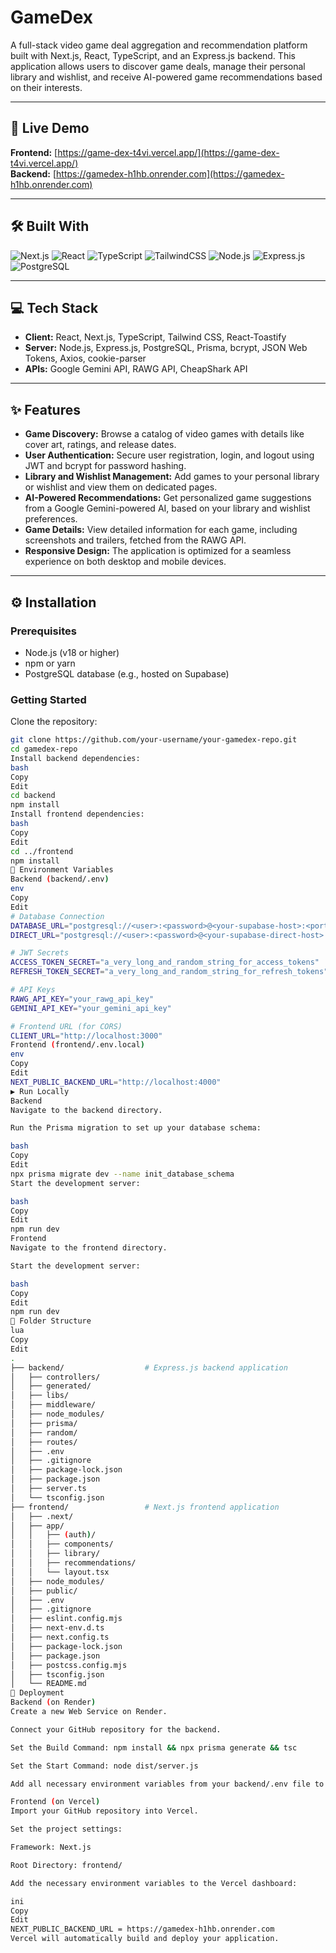 # GameDex
A full-stack video game deal aggregation and recommendation platform built with Next.js, React, TypeScript, and an Express.js backend. This application allows users to discover game deals, manage their personal library and wishlist, and receive AI-powered game recommendations based on their interests.

---

## 🚀 Live Demo
**Frontend:** [https://game-dex-t4vi.vercel.app/](https://game-dex-t4vi.vercel.app/)  
**Backend:** [https://gamedex-h1hb.onrender.com](https://gamedex-h1hb.onrender.com)

---

## 🛠️ Built With  
![Next.js](https://img.shields.io/badge/Next.js-000000?style=for-the-badge&logo=nextdotjs&logoColor=white)
![React](https://img.shields.io/badge/React-20232A?style=for-the-badge&logo=react&logoColor=61DAFB)
![TypeScript](https://img.shields.io/badge/TypeScript-007ACC?style=for-the-badge&logo=typescript&logoColor=white)
![TailwindCSS](https://img.shields.io/badge/Tailwind_CSS-38B2AC?style=for-the-badge&logo=tailwind-css&logoColor=white)
![Node.js](https://img.shields.io/badge/Node.js-339933?style=for-the-badge&logo=node-dot-js&logoColor=white)
![Express.js](https://img.shields.io/badge/Express.js-404D59?style=for-the-badge)
![PostgreSQL](https://img.shields.io/badge/PostgreSQL-336791?style=for-the-badge&logo=postgresql&logoColor=white)

---

## 💻 Tech Stack  
- **Client:** React, Next.js, TypeScript, Tailwind CSS, React-Toastify  
- **Server:** Node.js, Express.js, PostgreSQL, Prisma, bcrypt, JSON Web Tokens, Axios, cookie-parser  
- **APIs:** Google Gemini API, RAWG API, CheapShark API  

---

## ✨ Features
- **Game Discovery:** Browse a catalog of video games with details like cover art, ratings, and release dates.  
- **User Authentication:** Secure user registration, login, and logout using JWT and bcrypt for password hashing.  
- **Library and Wishlist Management:** Add games to your personal library or wishlist and view them on dedicated pages.  
- **AI-Powered Recommendations:** Get personalized game suggestions from a Google Gemini-powered AI, based on your library and wishlist preferences.  
- **Game Details:** View detailed information for each game, including screenshots and trailers, fetched from the RAWG API.  
- **Responsive Design:** The application is optimized for a seamless experience on both desktop and mobile devices.  

---

## ⚙️ Installation  

### Prerequisites
- Node.js (v18 or higher)  
- npm or yarn  
- PostgreSQL database (e.g., hosted on Supabase)  

### Getting Started
Clone the repository:
```bash
git clone https://github.com/your-username/your-gamedex-repo.git
cd gamedex-repo
Install backend dependencies:
bash
Copy
Edit
cd backend
npm install
Install frontend dependencies:
bash
Copy
Edit
cd ../frontend
npm install
🔐 Environment Variables
Backend (backend/.env)
env
Copy
Edit
# Database Connection
DATABASE_URL="postgresql://<user>:<password>@<your-supabase-host>:<port>/<db_name>?pgbouncer=true&pool_timeout=4000&pool_max=2"
DIRECT_URL="postgresql://<user>:<password>@<your-supabase-direct-host>:<port>/<db_name>"

# JWT Secrets
ACCESS_TOKEN_SECRET="a_very_long_and_random_string_for_access_tokens"
REFRESH_TOKEN_SECRET="a_very_long_and_random_string_for_refresh_tokens"

# API Keys
RAWG_API_KEY="your_rawg_api_key"
GEMINI_API_KEY="your_gemini_api_key"

# Frontend URL (for CORS)
CLIENT_URL="http://localhost:3000"
Frontend (frontend/.env.local)
env
Copy
Edit
NEXT_PUBLIC_BACKEND_URL="http://localhost:4000"
▶️ Run Locally
Backend
Navigate to the backend directory.

Run the Prisma migration to set up your database schema:

bash
Copy
Edit
npx prisma migrate dev --name init_database_schema
Start the development server:

bash
Copy
Edit
npm run dev
Frontend
Navigate to the frontend directory.

Start the development server:

bash
Copy
Edit
npm run dev
📁 Folder Structure
lua
Copy
Edit
.
├── backend/                  # Express.js backend application
│   ├── controllers/
│   ├── generated/
│   ├── libs/
│   ├── middleware/
│   ├── node_modules/
│   ├── prisma/
│   ├── random/
│   ├── routes/
│   ├── .env
│   ├── .gitignore
│   ├── package-lock.json
│   ├── package.json
│   ├── server.ts
│   └── tsconfig.json
├── frontend/                 # Next.js frontend application
│   ├── .next/
│   ├── app/
│   │   ├── (auth)/
│   │   ├── components/
│   │   ├── library/
│   │   ├── recommendations/
│   │   └── layout.tsx
│   ├── node_modules/
│   ├── public/
│   ├── .env
│   ├── .gitignore
│   ├── eslint.config.mjs
│   ├── next-env.d.ts
│   ├── next.config.ts
│   ├── package-lock.json
│   ├── package.json
│   ├── postcss.config.mjs
│   ├── tsconfig.json
│   └── README.md
🚀 Deployment
Backend (on Render)
Create a new Web Service on Render.

Connect your GitHub repository for the backend.

Set the Build Command: npm install && npx prisma generate && tsc

Set the Start Command: node dist/server.js

Add all necessary environment variables from your backend/.env file to the Render dashboard.

Frontend (on Vercel)
Import your GitHub repository into Vercel.

Set the project settings:

Framework: Next.js

Root Directory: frontend/

Add the necessary environment variables to the Vercel dashboard:

ini
Copy
Edit
NEXT_PUBLIC_BACKEND_URL = https://gamedex-h1hb.onrender.com
Vercel will automatically build and deploy your application.